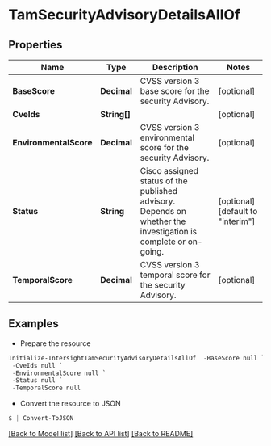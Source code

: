 # TamSecurityAdvisoryDetailsAllOf
## Properties

Name | Type | Description | Notes
------------ | ------------- | ------------- | -------------
**BaseScore** | **Decimal** | CVSS version 3 base score for the security Advisory. | [optional] 
**CveIds** | **String[]** |  | [optional] 
**EnvironmentalScore** | **Decimal** | CVSS version 3 environmental score for the security Advisory. | [optional] 
**Status** | **String** | Cisco assigned status of the published advisory. Depends on whether the investigation is complete or on-going. | [optional] [default to "interim"]
**TemporalScore** | **Decimal** | CVSS version 3 temporal score for the security Advisory. | [optional] 

## Examples

- Prepare the resource
```powershell
Initialize-IntersightTamSecurityAdvisoryDetailsAllOf  -BaseScore null `
 -CveIds null `
 -EnvironmentalScore null `
 -Status null `
 -TemporalScore null
```

- Convert the resource to JSON
```powershell
$ | Convert-ToJSON
```

[[Back to Model list]](../README.md#documentation-for-models) [[Back to API list]](../README.md#documentation-for-api-endpoints) [[Back to README]](../README.md)

